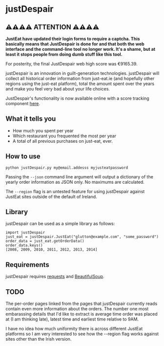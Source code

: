 justDespair
=======

⚠️⚠️⚠️⚠️ ATTENTION ⚠️⚠️⚠️⚠️
-------
**JustEat have updated their login forms to require a captcha. This basically means that JustDespair is done for and that both the web interface and the command-line tool no longer work. It's a shame, but at least it stops people from doing dumb stuff like this tool.**

For posterity, the final JustDespair web high score was €9165.39.


justDespair is an innovation in guilt-generation
technologies. justDespair will collect all historical order
information from just-eat.ie (and hopefully other regions using the
just-eat platform), total the amount spent over the years and make you
feel very bad about your life choices.

JustDespair's functionality is now available online with a score tracking component [here](https://justdespair.com/).

What it tells you
-------

* How much you spent per year
* Which restaurant you frequented the most per year
* A total of all previous purchases on just-eat, ever.

How to use
-------

```python justDespair.py my@email.addesss myjusteatpassword```

Passing the ```--json``` command line argument will output a dictionary of the yearly order information as JSON only. No maximums are calculated.

The ```--region``` flag is an untested feature for using justDespair against JustEat sites outside of the default of Ireland.

Library
-------

justDespair can be used as a simple library as follows:

```
import justDespair
just_eat = justDespair.JustEat("glutton@example.com", "some_password")
order_data = just_eat.getOrderData()
order_data.keys()
[2008, 2009, 2010, 2011, 2012, 2013, 2014]
```

Requirements
-------
justDespair requires [requests](http://docs.python-requests.org/en/latest/) and [BeautifulSoup](http://www.crummy.com/software/BeautifulSoup/).

TODO
-------
The per-order pages linked from the pages that justDespair currently reads contain even more information about the orders. The number one most embarassing details that I'd like to extract is average time order was placed at (I am thinking late), latest time and earliest time relative to 9AM.

I have no idea how much uniformity there is across different JustEat platforms so I am very interested to see how the --region flag works against sites other than the Irish version.
